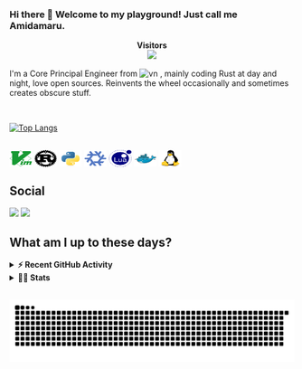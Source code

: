 ### Hi there 👋 Welcome to my playground! Just call me Amidamaru.

<p align="center">
  <b>Visitors</b><br>
  <img src="https://profile-counter.glitch.me/thaodt/count.svg" />
</p>

I'm a Core Principal Engineer from <img src="https://static.dwcdn.net/css/flag-icons/flags/4x3/vn.svg" alt="vn" height="25"/> , 
mainly coding Rust at day and night, love open sources. Reinvents the wheel occasionally and sometimes creates obscure stuff.

<br>

[![Top Langs](https://github-readme-stats.vercel.app/api/top-langs/?username=thaodt&layout=compact&theme=gotham&cache_seconds=86400)](https://github.com/thaodt/thaodt)


<div style="display: inline_block"><br>
  <img align="center" alt="thaodt-nvim" height="30" width="40" src="https://raw.githubusercontent.com/devicons/devicon/master/icons/vim/vim-plain.svg">
  <img align="center" alt="thaodt-rust" height="30" width="40" src="https://raw.githubusercontent.com/devicons/devicon/master/icons/rust/rust-plain.svg">
  <img align="center" alt="thaodt-python" height="30" width="40" src="https://raw.githubusercontent.com/devicons/devicon/master/icons/python/python-original.svg">
  <img align="center" alt="thaodt-nix" height="30" width="40" src="https://raw.githubusercontent.com/devicons/devicon/master/icons/nixos/nixos-plain.svg">  
  <img align="center" alt="thaodt-lua" height="30" width="40" src="https://raw.githubusercontent.com/devicons/devicon/master/icons/lua/lua-plain-wordmark.svg">
  <img align="center" alt="thaodt-docker" height="30" width="40" src="https://raw.githubusercontent.com/devicons/devicon/master/icons/docker/docker-original.svg">
  <img align="center" alt="thaodt-linux" height="30" width="40" src="https://raw.githubusercontent.com/devicons/devicon/master/icons/linux/linux-original.svg">
</div>

## Social

<div>
  <a href="https://twitter.com/dreamsparkis" target="_blank"><img src="https://img.shields.io/badge/-Twitter-%23E4405F?style=for-the-badge&logo=twitter&logoColor=white" target="_blank"></a>
  <a href = "mailto:ardtimeit@gmail.com"><img src="https://img.shields.io/badge/-Gmail-%23333?style=for-the-badge&logo=gmail&logoColor=white" target="_blank"></a>

</div>

## What am I up to these days?
<details>
  <summary><b>⚡ Recent GitHub Activity</b></summary>
    <p>

<!--START_SECTION:activity-->
1. 🗣 Commented on [#81](https://github.com/rosenpass/rosenpass/issues/81#issuecomment-1821117230) in [rosenpass/rosenpass](https://github.com/rosenpass/rosenpass)
2. 🗣 Commented on [#81](https://github.com/rosenpass/rosenpass/issues/81#issuecomment-1820946356) in [rosenpass/rosenpass](https://github.com/rosenpass/rosenpass)
3. 🗣 Commented on [#554](https://github.com/tailcallhq/tailcall/issues/554#issuecomment-1817442894) in [tailcallhq/tailcall](https://github.com/tailcallhq/tailcall)
4. 🗣 Commented on [#554](https://github.com/tailcallhq/tailcall/issues/554#issuecomment-1809714313) in [tailcallhq/tailcall](https://github.com/tailcallhq/tailcall)
5. 🗣 Commented on [#83](https://github.com/rosenpass/rosenpass/issues/83#issuecomment-1809484865) in [rosenpass/rosenpass](https://github.com/rosenpass/rosenpass)
6. 🗣 Commented on [#414](https://github.com/tailcallhq/tailcall/issues/414#issuecomment-1807428354) in [tailcallhq/tailcall](https://github.com/tailcallhq/tailcall)
7. 💪 Opened PR [#43](https://github.com/getgrit/python/pull/43) in [getgrit/python](https://github.com/getgrit/python)
8. ❗ Opened issue [#599](https://github.com/tailcallhq/tailcall/issues/599) in [tailcallhq/tailcall](https://github.com/tailcallhq/tailcall)
9. 🗣 Commented on [#83](https://github.com/rosenpass/rosenpass/issues/83#issuecomment-1788646640) in [rosenpass/rosenpass](https://github.com/rosenpass/rosenpass)
10. 🗣 Commented on [#623](https://github.com/inko-lang/inko/pull/623#issuecomment-1786363220) in [inko-lang/inko](https://github.com/inko-lang/inko)
<!--END_SECTION:activity-->
  </p>
</details>


<details>
  <summary><b>👨‍💻 Stats</b></summary>
  <p align="center">
    <a>
      <img align="center" src="https://gist.githubusercontent.com/thaodt/1db1d598a9e4550fa45eaede87135b3b/raw/97f3e5e943703e61b223dbc8cfa33ae9a5beb97b/github-metrics.svg"/>
    </a>
  </p>
</details>
<br>
<p align="center">
  <img width="600" src="https://raw.githubusercontent.com/thaodt/thaodt/master/assets/github-snake.svg" />
</p>
